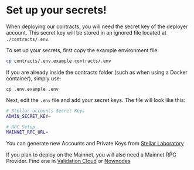 # Set up your secrets!

When deploying our contracts, you will need the secret key of the deployer account. This secret key will be stored in an ignored file located at `./contracts/.env`.

To set up your secrets, first copy the example environment file:

```bash
cp contracts/.env.example contracts/.env
```

If you are already inside the contracts folder (such as when using a Docker container), simply use:

`cp .env.example .env`

Next, edit the `.env` file and add your secret keys. The file will look like this:

```bash
# Stellar accounts Secret Keys
ADMIN_SECRET_KEY=

# RPC Setup
MAINNET_RPC_URL=
```

You can generate new Accounts and Private Keys from [Stellar Laboratory](https://laboratory.stellar.org/#account-creator?network=test)

If you plan to deploy on the Mainnet, you will also need a Mainnet RPC Provider. Find one in [Validation Cloud](https://app.validationcloud.io/) or [Nownodes](https://nownodes.io/)
